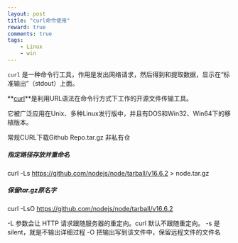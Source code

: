 ```yaml
---
layout: post
title: "curl命令使用"
reward: true
comments: true
tags: 
	- Linux
	- win
---
```


`curl` 是一种命令行工具，作用是发出网络请求，然后得到和提取数据，显示在“标准输出”（stdout）上面。

**[curl](https://so.csdn.net/so/search?q=curl&spm=1001.2101.3001.7020)**是利用URL语法在命令行方式下工作的开源文件传输工具。

它被广泛应用在Unix、多种Linux发行版中，并且有DOS和Win32、Win64下的移植版本。

常规CURL下载Github Repo.tar.gz
非私有仓
##### 指定路径存放并重命名
curl -Ls  https://github.com/nodejs/node/tarball/v16.6.2  > node.tar.gz 

##### 保留tar.gz原名字
curl -LsO  https://github.com/nodejs/node/tarball/v16.6.2

-L 参数会让 HTTP 请求跟随服务器的重定向。curl 默认不跟随重定向。
-s 是silent，就是不输出详细过程
-O 把输出写到该文件中，保留远程文件的文件名


